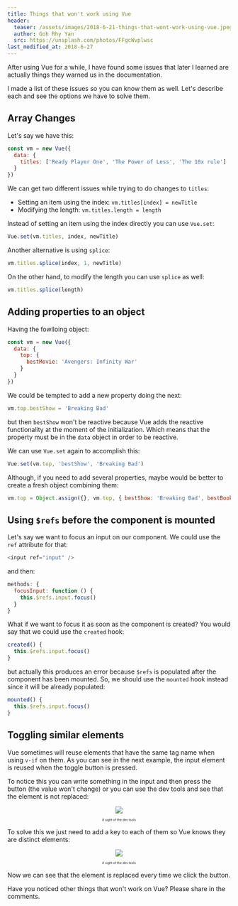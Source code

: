 ```yaml
---
title: Things that won't work using Vue
header:
  teaser: /assets/images/2018-6-21-things-that-wont-work-using-vue.jpeg
  author: Goh Rhy Yan
  src: https://unsplash.com/photos/FFgcWvplwsc
last_modified_at: 2018-6-27
---
```


After using Vue for a while, I have found some issues that later I learned are actually things they warned us in the documentation.

I made a list of these issues so you can know them as well. Let's describe each and see the options we have to solve them.

## Array Changes

Let's say we have this:

```javascript
const vm = new Vue({
  data: {
    titles: ['Ready Player One', 'The Power of Less', 'The 10x rule']
  }
})
```

We can get two different issues while trying to do changes to `titles`:
- Setting an item using the index: `vm.titles[index] = newTitle`
- Modifying the length: `vm.titles.length = length`

Instead of setting an item using the index directly you can use `Vue.set`:

```javascript
Vue.set(vm.titles, index, newTitle)
```

Another alternative is using `splice`:

```javascript
vm.titles.splice(index, 1, newTitle)
```

On the other hand, to modify the length you can use `splice` as well:

```javascript
vm.titles.splice(length)
```

## Adding properties to an object

Having the fowlloing object:

```javascript
const vm = new Vue({
  data: {
    top: {
      bestMovie: 'Avengers: Infinity War'
    }
  }
})
```

We could be tempted to add a new property doing the next:

```javascript
vm.top.bestShow = 'Breaking Bad'
```

but then `bestShow` won't be reactive because Vue adds the reactive functionality at the moment of the initialization. Which means that the property must be in the `data` object in order to be reactive.

We can use `Vue.set` again to accomplish this:

```javascript
Vue.set(vm.top, 'bestShow', 'Breaking Bad')
```

Although, if you need to add several properties, maybe would be better to create a fresh object combining them:

```javascript
vm.top = Object.assign({}, vm.top, { bestShow: 'Breaking Bad', bestBook: 'Ready Player One' })
```

## Using `$refs` before the component is mounted

Let's say we want to focus an input on our component. We could use the `ref` attribute for that:

```javascript
<input ref="input" />
```

and then:

```javascript
methods: {
  focusInput: function () {
    this.$refs.input.focus()
  }
}
```

What if we want to focus it as soon as the component is created? You would say that we could use the `created` hook:

```javascript
created() {
  this.$refs.input.focus()
}
```

but actually this produces an error because `$refs` is populated after the component has been mounted. So, we should use the `mounted` hook instead since it will be already populated:

```javascript
mounted() {
  this.$refs.input.focus()
}
```

## Toggling similar elements

Vue sometimes will reuse elements that have the same tag name when using `v-if` on them. As you can see in the next example, the input element is reused when the toggle button is pressed.

To notice this you can write something in the input and then press the button (the value won't change) or you can use the dev tools and see that the element is not replaced:

<script async src="//jsfiddle.net/wistcc/egod2nb5/2/embed/result,js,html/"></script>

<div style="text-align: center; margin-top: 10px;">
  <img src="{{'/assets/images/2018-6-21-things-that-wont-work-using-vue-1.gif'}}" />
  <div style="font-size: 0.5em; margin: 10px 0;">A sight of the dev tools</div>
</div>

To solve this we just need to add a key to each of them so Vue knows they are distinct elements:

<script async src="//jsfiddle.net/wistcc/gpLwdkj3/1/embed/result,js,html/"></script>

<div style="text-align: center; margin-top: 10px;">
  <img src="{{'/assets/images/2018-6-21-things-that-wont-work-using-vue-2.gif'}}" />
  <div style="font-size: 0.5em; margin: 10px 0;">A sight of the dev tools</div>
</div>

Now we can see that the element is replaced every time we click the button.

Have you noticed other things that won't work on Vue? Please share in the comments.